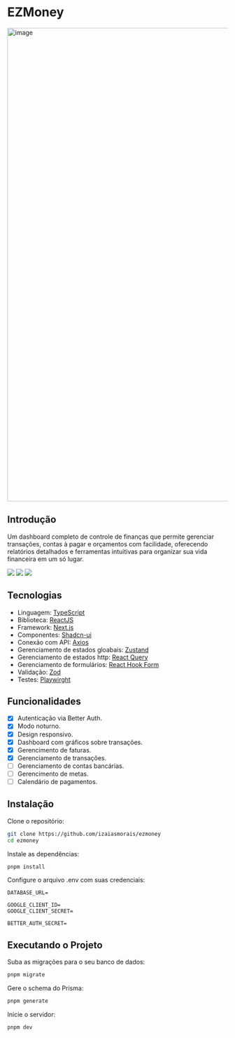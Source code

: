 # EZMoney

<img width="1920" height="1080" alt="image" src="https://github.com/user-attachments/assets/814904bc-0497-4a42-897a-954325af0d31" />

## Introdução

Um dashboard completo de controle de finanças que permite gerenciar transações, contas à pagar e orçamentos com facilidade, oferecendo relatórios detalhados e ferramentas intuitivas para organizar sua vida financeira em um só lugar.

<img src="https://img.shields.io/static/v1?label=STATUS&message=DEVELOPING&color=151515&style=for-the-badge"/> <img src="https://img.shields.io/static/v1?label=NODE&message=V20.18.1&color=151515&style=for-the-badge"/> <img src="https://img.shields.io/static/v1?label=LICENSE&message=MIT&color=151515&style=for-the-badge"/>

## Tecnologias

- Linguagem: [TypeScript](https://www.typescriptlang.org/)
- Biblioteca: [ReactJS](https://react.dev/)
- Framework: [Next.js](https://nextjs.org/)
- Componentes: [Shadcn-ui](https://ui.shadcn.com/)
- Conexão com API: [Axios](https://axios-http.com/docs/intro)
- Gerenciamento de estados gloabais: [Zustand](https://zustand-demo.pmnd.rs/)
- Gerenciamento de estados http: [React Query](https://tanstack.com/query/latest/docs/framework/react/overview)
- Gerenciamento de formulários: [React Hook Form](https://www.react-hook-form.com/)
- Validação: [Zod](https://zod.dev/)
- Testes: [Playwirght](https://playwright.dev/)

## Funcionalidades

- [x] Autenticação via Better Auth.
- [x] Modo noturno.
- [x] Design responsivo.
- [x] Dashboard com gráficos sobre transações.
- [x] Gerencimento de faturas.
- [x] Gerenciamento de transações.
- [ ] Gerenciamento de contas bancárias.
- [ ] Gerencimento de metas.
- [ ] Calendário de pagamentos.

## Instalação

Clone o repositório:

```bash
git clone https://github.com/izaiasmorais/ezmoney
cd ezmoney
```

Instale as dependências:

```bash
pnpm install
```

Configure o arquivo .env com suas credenciais:

```env
DATABASE_URL=

GOOGLE_CLIENT_ID=
GOOGLE_CLIENT_SECRET=

BETTER_AUTH_SECRET=
```

## Executando o Projeto

Suba as migrações para o seu banco de dados:
```bash
pnpm migrate
```

Gere o schema do Prisma:
```bash
pnpm generate
```

Inicie o servidor:
```bash
pnpm dev
```
